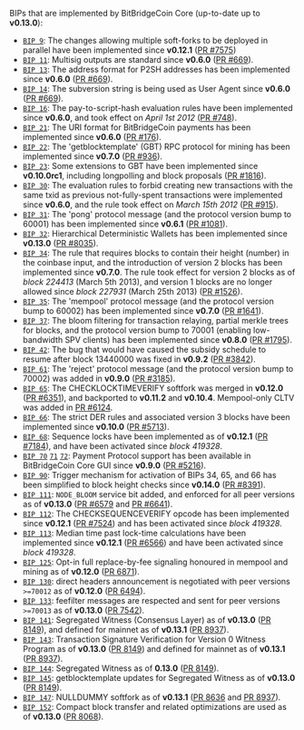 BIPs that are implemented by BitBridgeCoin Core (up-to-date up to **v0.13.0**):

* [`BIP 9`](https://github.com/bitbridgecoin/bips/blob/master/bip-0009.mediawiki): The changes allowing multiple soft-forks to be deployed in parallel have been implemented since **v0.12.1**  ([PR #7575](https://github.com/bitbridgecoin/bitbridgecoin/pull/7575))
* [`BIP 11`](https://github.com/bitbridgecoin/bips/blob/master/bip-0011.mediawiki): Multisig outputs are standard since **v0.6.0** ([PR #669](https://github.com/bitbridgecoin/bitbridgecoin/pull/669)).
* [`BIP 13`](https://github.com/bitbridgecoin/bips/blob/master/bip-0013.mediawiki): The address format for P2SH addresses has been implemented since **v0.6.0** ([PR #669](https://github.com/bitbridgecoin/bitbridgecoin/pull/669)).
* [`BIP 14`](https://github.com/bitbridgecoin/bips/blob/master/bip-0014.mediawiki): The subversion string is being used as User Agent since **v0.6.0** ([PR #669](https://github.com/bitbridgecoin/bitbridgecoin/pull/669)).
* [`BIP 16`](https://github.com/bitbridgecoin/bips/blob/master/bip-0016.mediawiki): The pay-to-script-hash evaluation rules have been implemented since **v0.6.0**, and took effect on *April 1st 2012* ([PR #748](https://github.com/bitbridgecoin/bitbridgecoin/pull/748)).
* [`BIP 21`](https://github.com/bitbridgecoin/bips/blob/master/bip-0021.mediawiki): The URI format for BitBridgeCoin payments has been implemented since **v0.6.0** ([PR #176](https://github.com/bitbridgecoin/bitbridgecoin/pull/176)).
* [`BIP 22`](https://github.com/bitbridgecoin/bips/blob/master/bip-0022.mediawiki): The 'getblocktemplate' (GBT) RPC protocol for mining has been implemented since **v0.7.0** ([PR #936](https://github.com/bitbridgecoin/bitbridgecoin/pull/936)).
* [`BIP 23`](https://github.com/bitbridgecoin/bips/blob/master/bip-0023.mediawiki): Some extensions to GBT have been implemented since **v0.10.0rc1**, including longpolling and block proposals ([PR #1816](https://github.com/bitbridgecoin/bitbridgecoin/pull/1816)).
* [`BIP 30`](https://github.com/bitbridgecoin/bips/blob/master/bip-0030.mediawiki): The evaluation rules to forbid creating new transactions with the same txid as previous not-fully-spent transactions were implemented since **v0.6.0**, and the rule took effect on *March 15th 2012* ([PR #915](https://github.com/bitbridgecoin/bitbridgecoin/pull/915)).
* [`BIP 31`](https://github.com/bitbridgecoin/bips/blob/master/bip-0031.mediawiki): The 'pong' protocol message (and the protocol version bump to 60001) has been implemented since **v0.6.1** ([PR #1081](https://github.com/bitbridgecoin/bitbridgecoin/pull/1081)).
* [`BIP 32`](https://github.com/bitbridgecoin/bips/blob/master/bip-0032.mediawiki): Hierarchical Deterministic Wallets has been implemented since **v0.13.0** ([PR #8035](https://github.com/bitbridgecoin/bitbridgecoin/pull/8035)).
* [`BIP 34`](https://github.com/bitbridgecoin/bips/blob/master/bip-0034.mediawiki): The rule that requires blocks to contain their height (number) in the coinbase input, and the introduction of version 2 blocks has been implemented since **v0.7.0**. The rule took effect for version 2 blocks as of *block 224413* (March 5th 2013), and version 1 blocks are no longer allowed since *block 227931* (March 25th 2013) ([PR #1526](https://github.com/bitbridgecoin/bitbridgecoin/pull/1526)).
* [`BIP 35`](https://github.com/bitbridgecoin/bips/blob/master/bip-0035.mediawiki): The 'mempool' protocol message (and the protocol version bump to 60002) has been implemented since **v0.7.0** ([PR #1641](https://github.com/bitbridgecoin/bitbridgecoin/pull/1641)).
* [`BIP 37`](https://github.com/bitbridgecoin/bips/blob/master/bip-0037.mediawiki): The bloom filtering for transaction relaying, partial merkle trees for blocks, and the protocol version bump to 70001 (enabling low-bandwidth SPV clients) has been implemented since **v0.8.0** ([PR #1795](https://github.com/bitbridgecoin/bitbridgecoin/pull/1795)).
* [`BIP 42`](https://github.com/bitbridgecoin/bips/blob/master/bip-0042.mediawiki): The bug that would have caused the subsidy schedule to resume after block 13440000 was fixed in **v0.9.2** ([PR #3842](https://github.com/bitbridgecoin/bitbridgecoin/pull/3842)).
* [`BIP 61`](https://github.com/bitbridgecoin/bips/blob/master/bip-0061.mediawiki): The 'reject' protocol message (and the protocol version bump to 70002) was added in **v0.9.0** ([PR #3185](https://github.com/bitbridgecoin/bitbridgecoin/pull/3185)).
* [`BIP 65`](https://github.com/bitbridgecoin/bips/blob/master/bip-0065.mediawiki): The CHECKLOCKTIMEVERIFY softfork was merged in **v0.12.0** ([PR #6351](https://github.com/bitbridgecoin/bitbridgecoin/pull/6351)), and backported to **v0.11.2** and **v0.10.4**. Mempool-only CLTV was added in [PR #6124](https://github.com/bitbridgecoin/bitbridgecoin/pull/6124).
* [`BIP 66`](https://github.com/bitbridgecoin/bips/blob/master/bip-0066.mediawiki): The strict DER rules and associated version 3 blocks have been implemented since **v0.10.0** ([PR #5713](https://github.com/bitbridgecoin/bitbridgecoin/pull/5713)).
* [`BIP 68`](https://github.com/bitbridgecoin/bips/blob/master/bip-0068.mediawiki): Sequence locks have been implemented as of **v0.12.1**  ([PR #7184](https://github.com/bitbridgecoin/bitbridgecoin/pull/7184)), and have been activated since *block 419328*.
* [`BIP 70`](https://github.com/bitbridgecoin/bips/blob/master/bip-0070.mediawiki) [`71`](https://github.com/bitbridgecoin/bips/blob/master/bip-0071.mediawiki) [`72`](https://github.com/bitbridgecoin/bips/blob/master/bip-0072.mediawiki): Payment Protocol support has been available in BitBridgeCoin Core GUI since **v0.9.0** ([PR #5216](https://github.com/bitbridgecoin/bitbridgecoin/pull/5216)).
* [`BIP 90`](https://github.com/bitbridgecoin/bips/blob/master/bip-0090.mediawiki): Trigger mechanism for activation of BIPs 34, 65, and 66 has been simplified to block height checks since **v0.14.0** ([PR #8391](https://github.com/bitbridgecoin/bitbridgecoin/pull/8391)).
* [`BIP 111`](https://github.com/bitbridgecoin/bips/blob/master/bip-0111.mediawiki): `NODE_BLOOM` service bit added, and enforced for all peer versions as of **v0.13.0** ([PR #6579](https://github.com/bitbridgecoin/bitbridgecoin/pull/6579) and [PR #6641](https://github.com/bitbridgecoin/bitbridgecoin/pull/6641)).
* [`BIP 112`](https://github.com/bitbridgecoin/bips/blob/master/bip-0112.mediawiki): The CHECKSEQUENCEVERIFY opcode has been implemented since **v0.12.1** ([PR #7524](https://github.com/bitbridgecoin/bitbridgecoin/pull/7524)) and has been activated since *block 419328*.
* [`BIP 113`](https://github.com/bitbridgecoin/bips/blob/master/bip-0113.mediawiki): Median time past lock-time calculations have been implemented since **v0.12.1** ([PR #6566](https://github.com/bitbridgecoin/bitbridgecoin/pull/6566)) and have been activated since *block 419328*.
* [`BIP 125`](https://github.com/bitbridgecoin/bips/blob/master/bip-0125.mediawiki): Opt-in full replace-by-fee signaling honoured in mempool and mining as of **v0.12.0** ([PR 6871](https://github.com/bitbridgecoin/bitbridgecoin/pull/6871)).
* [`BIP 130`](https://github.com/bitbridgecoin/bips/blob/master/bip-0130.mediawiki): direct headers announcement is negotiated with peer versions `>=70012` as of **v0.12.0** ([PR 6494](https://github.com/bitbridgecoin/bitbridgecoin/pull/6494)).
* [`BIP 133`](https://github.com/bitbridgecoin/bips/blob/master/bip-0133.mediawiki): feefilter messages are respected and sent for peer versions `>=70013` as of **v0.13.0** ([PR 7542](https://github.com/bitbridgecoin/bitbridgecoin/pull/7542)).
* [`BIP 141`](https://github.com/bitbridgecoin/bips/blob/master/bip-0141.mediawiki): Segregated Witness (Consensus Layer) as of **v0.13.0** ([PR 8149](https://github.com/bitbridgecoin/bitbridgecoin/pull/8149)), and defined for mainnet as of **v0.13.1** ([PR 8937](https://github.com/bitbridgecoin/bitbridgecoin/pull/8937)).
* [`BIP 143`](https://github.com/bitbridgecoin/bips/blob/master/bip-0143.mediawiki): Transaction Signature Verification for Version 0 Witness Program as of **v0.13.0** ([PR 8149](https://github.com/bitbridgecoin/bitbridgecoin/pull/8149)) and defined for mainnet as of **v0.13.1** ([PR 8937](https://github.com/bitbridgecoin/bitbridgecoin/pull/8937)).
* [`BIP 144`](https://github.com/bitbridgecoin/bips/blob/master/bip-0144.mediawiki): Segregated Witness as of **0.13.0** ([PR 8149](https://github.com/bitbridgecoin/bitbridgecoin/pull/8149)).
* [`BIP 145`](https://github.com/bitbridgecoin/bips/blob/master/bip-0145.mediawiki): getblocktemplate updates for Segregated Witness as of **v0.13.0** ([PR 8149](https://github.com/bitbridgecoin/bitbridgecoin/pull/8149)).
* [`BIP 147`](https://github.com/bitbridgecoin/bips/blob/master/bip-0147.mediawiki): NULLDUMMY softfork as of **v0.13.1** ([PR 8636](https://github.com/bitbridgecoin/bitbridgecoin/pull/8636) and [PR 8937](https://github.com/bitbridgecoin/bitbridgecoin/pull/8937)).
* [`BIP 152`](https://github.com/bitbridgecoin/bips/blob/master/bip-0152.mediawiki): Compact block transfer and related optimizations are used as of **v0.13.0** ([PR 8068](https://github.com/bitbridgecoin/bitbridgecoin/pull/8068)).
